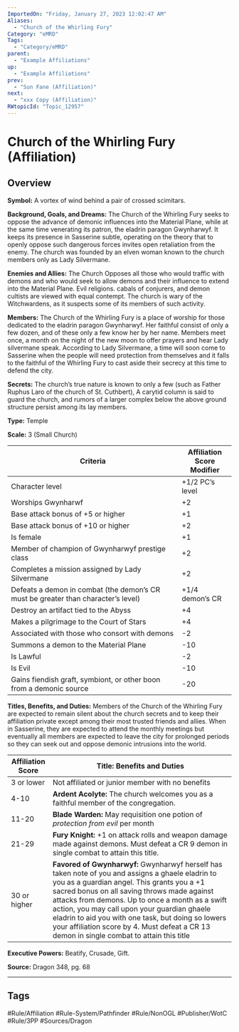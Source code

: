 ```yaml
---
ImportedOn: "Friday, January 27, 2023 12:02:47 AM"
Aliases:
  - "Church of the Whirling Fury"
Category: "eMRD"
Tags:
  - "Category/eMRD"
parent:
  - "Example Affiliations"
up:
  - "Example Affiliations"
prev:
  - "Sun Fane (Affiliation)"
next:
  - "xxx Copy (Affiliation)"
RWtopicId: "Topic_12957"
---
```

# Church of the Whirling Fury (Affiliation)
## Overview
**Symbol:**  A vortex of wind behind a pair of crossed scimitars.

**Background, Goals, and Dreams:**  The Church of the Whirling Fury seeks to oppose the advance of demonic influences into the Material Plane, while at the same time venerating its patron, the eladrin paragon Gwynharwyf. It keeps its presence in Sasserine subtle, operating on the theory that to openly oppose such dangerous forces invites open retaliation from the enemy. The church was founded by an elven woman known to the church members only as Lady Silvermane.

**Enemies and Allies:** The Church Opposes all those who would traffic with demons and who would seek to allow demons and their influence to extend into the Material Plane. Evil religions. cabals of conjurers, and demon cultists are viewed with equal contempt. The church is wary of the Witchwardens, as it suspects some of its members of such activity.

**Members:** The Church of the Whirling Fury is a place of worship for those dedicated to the eladrin paragon Gwynharwyf. Her faithful consist of only a few dozen, and of these only a few know her by her name. Members meet once, a month on the night of the new moon to offer prayers and hear Lady silvermane speak. According to Lady Silvermane, a time will soon come to Sasserine when the people will need protection from themselves and it falls to the faithful of the Whirling Fury to cast aside their secrecy at this time to defend the city.

**Secrets:** The church’s true nature is known to only a few (such as Father Ruphus Laro of the church of St. Cuthbert), A carytid column is said to guard the church, and rumors of a larger complex below the above ground structure persist among its lay members.

**Type:**  Temple

**Scale:** 3 (Small Church)


| **Criteria** | **Affiliation** <br>**Score** <br>**Modifier** |
|---|---|
| Character level | +1/2 PC’s level |
| Worships Gwynharwf | +2 |
| Base attack bonus of +5 or higher | +1 |
| Base attack bonus of +10 or higher | +2 |
| Is female | +1 |
| Member of champion of Gwynharwyf prestige class | +2 |
| Completes a mission assigned by Lady Silvermane | +2 |
| Defeats a demon in combat (the demon’s CR must be greater than character’s level) | +1/4 demon’s CR |
| Destroy an artifact tied to the Abyss | +4 |
| Makes a pilgrimage to the Court of Stars | +4 |
| Associated with those who consort with demons | -2 |
| Summons a demon to the Material Plane | -10 |
| Is Lawful | -2 |
| Is Evil | -10 |
| Gains fiendish graft, symbiont, or other boon from a demonic source | -20 |

**Titles, Benefits, and Duties:** Members of the Church of the Whirling Fury are expected to remain silent about the church secrets and to keep their affiliation private except among their most trusted friends and allies. When in Sasserine, they are expected to attend the monthly meetings but eventually all members are expected to leave the city for prolonged periods so they can seek out and oppose demonic intrusions into the world.


| **Affiliation**<br>**Score** | **Title: Benefits and Duties** |
|---|---|
| 3 or lower | Not affiliated or junior member with no benefits |
| 4-10 | **Ardent Acolyte:** The church welcomes you as a faithful member of the congregation. |
| 11-20 | **Blade Warden:** May requisition one potion of *protection from evil* per month |
| 21-29 | **Fury Knight:** +1 on attack rolls and weapon damage made against demons. Must defeat a CR 9 demon in single combat to attain this title. |
| 30 or higher | **Favored of Gwynharwyf:** Gwynharwyf herself has taken note of you and assigns a ghaele eladrin to you as a guardian angel. This grants you a +1 sacred bonus on all saving throws made against attacks from demons. Up to once a month as a swift action, you may call upon your guardian ghaele eladrin to aid you with one task, but doing so lowers your affiliation score by 4. Must defeat a CR 13 demon in single combat to attain this title |

**Executive Powers:** Beatify, Crusade, Gift.

**Source:** Dragon 348, pg. 68




---
## Tags
#Rule/Affiliation #Rule-System/Pathfinder #Rule/NonOGL #Publisher/WotC #Rule/3PP #Sources/Dragon

